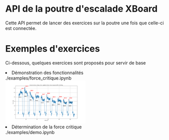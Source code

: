 <!DOCTYPE html>
<meta charset="utf-8">
<html>
<h1>API de la poutre d'escalade XBoard</h1>

Cette API permet de lancer des exercices sur la poutre une fois que celle-ci est connectée.


<h1>Exemples d'exercices</h1>
<p>Ci-dessous, quelques exercices sont proposés pour servir de base</p>

<li>Démonstration des fonctionnalités</li>
./examples/force_critique.ipynb<br>
<img src="./images/Exemple_force_critique.png" style="width:50%;"></img>

<li>Détermination de la force critique</li>
./examples/demo.ipynb
</html>